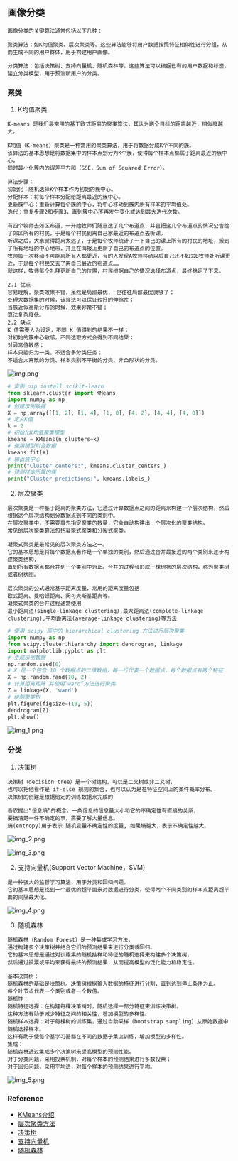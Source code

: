 ## 画像分类
```text
画像分类的关键算法通常包括以下几种：

聚类算法：如K均值聚类、层次聚类等。这些算法能够将用户数据按照特征相似性进行分组，从而生成不同的用户群体，用于构建用户画像。

分类算法：包括决策树、支持向量机、随机森林等。这些算法可以根据已有的用户数据和标签，建立分类模型，用于预测新用户的分类。
```

### 聚类

1. K均值聚类
```text
K-means 是我们最常用的基于欧式距离的聚类算法，其认为两个目标的距离越近，相似度越大。

K均值（K-means）聚类是一种常用的聚类算法，用于将数据分成K个不同的簇。
该算法的基本思想是将数据集中的样本点划分为K个簇，使得每个样本点都属于距离最近的簇中心，
同时最小化簇内的误差平方和（SSE，Sum of Squared Error）。

算法步骤：
初始化：随机选择K个样本作为初始的簇中心。
分配样本：将每个样本分配给距离最近的簇中心。
更新簇中心：重新计算每个簇的中心，将中心移动到簇内所有样本的平均值处。
迭代：重复步骤2和步骤3，直到簇中心不再发生变化或达到最大迭代次数。

有四个牧师去郊区布道，一开始牧师们随意选了几个布道点，并且把这几个布道点的情况公告给了郊区所有的村民，于是每个村民到离自己家最近的布道点去听课。
听课之后，大家觉得距离太远了，于是每个牧师统计了一下自己的课上所有的村民的地址，搬到了所有地址的中心地带，并且在海报上更新了自己的布道点的位置。
牧师每一次移动不可能离所有人都更近，有的人发现A牧师移动以后自己还不如去B牧师处听课更近，于是每个村民又去了离自己最近的布道点……
就这样，牧师每个礼拜更新自己的位置，村民根据自己的情况选择布道点，最终稳定了下来。

2.1 优点
容易理解，聚类效果不错，虽然是局部最优， 但往往局部最优就够了；
处理大数据集的时候，该算法可以保证较好的伸缩性；
当簇近似高斯分布的时候，效果非常不错；
算法复杂度低。
2.2 缺点
K 值需要人为设定，不同 K 值得到的结果不一样；
对初始的簇中心敏感，不同选取方式会得到不同结果；
对异常值敏感；
样本只能归为一类，不适合多分类任务；
不适合太离散的分类、样本类别不平衡的分类、非凸形状的分类。
```

![img.png](..%2Fusing_files%2Fimg%2FK-means%2Fimg.png)

```python
# 实例 pip install scikit-learn
from sklearn.cluster import KMeans
import numpy as np
# 创建示例数据
X = np.array([[1, 2], [1, 4], [1, 0], [4, 2], [4, 4], [4, 0]])
# 定义K值
k = 2
# 初始化K均值聚类模型
kmeans = KMeans(n_clusters=k)
# 使用模型拟合数据
kmeans.fit(X)
# 输出簇中心
print("Cluster centers:", kmeans.cluster_centers_)
# 预测样本所属的簇
print("Cluster predictions:", kmeans.labels_)
```
2. 层次聚类

```text
层次聚类是一种基于距离的聚类方法，它通过计算数据点之间的距离来构建一个层次结构，然后根据这个层次结构划分数据点到不同的类别中。
在层次聚类中，不需要事先指定聚类的数量，它会自动构建出一个层次化的聚类结构。
常见的层次聚类算法包括凝聚式聚类和分裂式聚类。

凝聚式聚类是最常见的层次聚类方法之一。
它的基本思想是将每个数据点看作是一个单独的类别，然后通过合并最接近的两个类别来逐步构建聚类结构，
直到所有数据点都合并到一个类别中为止。合并的过程会形成一棵树状的层次结构，称为聚类树或者树状图。

层次聚类的公式通常基于距离度量，常用的距离度量包括
欧式距离、曼哈顿距离、闵可夫斯基距离等。
凝聚式聚类的合并过程通常使用
最小距离法(single-linkage clustering),最大距离法(complete-linkage clustering),平均距离法(average-linkage clustering)等方法
```

```python
# 使用 scipy 库中的 hierarchical clustering 方法进行层次聚类
import numpy as np
from scipy.cluster.hierarchy import dendrogram, linkage
import matplotlib.pyplot as plt
# 生成示例数据
np.random.seed(0)
# X 是一个包含 10 个数据点的二维数组，每一行代表一个数据点，每个数据点有两个特征
X = np.random.rand(10, 2)
# 计算距离矩阵 并使用“ward”方法进行聚类
Z = linkage(X, 'ward')
# 绘制聚类树
plt.figure(figsize=(10, 5))
dendrogram(Z)
plt.show()
```
![img_1.png](..%2Fusing_files%2Fimg%2FK-means%2Fimg_1.png)

### 分类

1. 决策树
```text
决策树（decision tree）是一个树结构，可以是二叉树或非二叉树，
也可以把他看作是 if-else 规则的集合，也可以认为是在特征空间上的条件概率分布。
决策树的创建是根据给定的训练数据来完成的

香农提出“信息熵”的概念。一条信息的信息量大小和它的不确定性有直接的关系，
要搞清楚一件不确定的事，需要了解大量信息。
熵(entropy)用于表示 随机变量不确定性的度量, 如果熵越大，表示不确定性越大。
```
![img_2.png](..%2Fusing_files%2Fimg%2FK-means%2Fimg_2.png)

![img_3.png](..%2Fusing_files%2Fimg%2FK-means%2Fimg_3.png)

2. 支持向量机(Support Vector Machine，SVM)
```text
是一种强大的监督学习算法，用于分类和回归问题。
它的基本思想是找到一个最优的超平面来对数据进行分类，使得两个不同类别的样本点距离超平面的间隔最大化。
```

![img_4.png](..%2Fusing_files%2Fimg%2FK-means%2Fimg_4.png)

3. 随机森林
```text
随机森林（Random Forest）是一种集成学习方法，
通过构建多个决策树并结合它们的预测结果来进行分类或回归。
它的基本思想是通过对训练集的随机抽样和特征的随机选择来构建多个决策树，
然后通过投票或平均来获得最终的预测结果，从而提高模型的泛化能力和稳定性。

基本决策树：
随机森林的基础是决策树。决策树根据输入数据的特征进行分割，直到达到停止条件为止。
每个叶节点代表一个类别或者一个数值。
随机性：
随机特征选择：在构建每棵决策树时，随机选择一部分特征来训练决策树。
这种方法有助于减少特征之间的相关性，增加模型的多样性。
随机样本选择：对于每棵树的训练集，通过自助采样（bootstrap sampling）从原始数据中随机选择样本。
这样有助于使每个基学习器都在不同的数据子集上训练，增加模型的多样性。
集成：
随机森林通过集成多个决策树来提高模型的预测性能。
对于分类问题，采用投票机制，对每个样本的预测结果进行多数投票；
对于回归问题，采用平均法，对每个样本的预测结果进行平均。
```

![img_5.png](..%2Fusing_files%2Fimg%2FK-means%2Fimg_5.png)

### Reference

* [KMeans介绍](https://zhuanlan.zhihu.com/p/78798251)
* [层次聚类方法](https://zhuanlan.zhihu.com/p/34168766)
* [决策树](https://zhuanlan.zhihu.com/p/31691985)
* [支持向量机]()
* [随机森林]()
